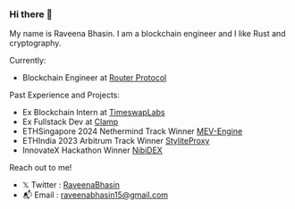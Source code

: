 ### Hi there 👋

My name is Raveena Bhasin. I am a blockchain engineer and I like Rust and cryptography. 

Currently:
- Blockchain Engineer at [Router Protocol](https://www.routerprotocol.com/)

Past Experience and Projects:
- Ex Blockchain Intern at [TimeswapLabs](https://www.eigenlayer.xyz/)
- Ex Fullstack Dev at [Clamp](https://joinclamp.com/)
- ETHSingapore 2024 Nethermind Track Winner [MEV-Engine](https://github.com/RaveenaBhasin/mev-engine)
- ETHIndia 2023 Arbitrum Track Winner [StyliteProxy](https://github.com/RaveenaBhasin/ethIndia2023Hack)
- InnovateX Hackathon Winner [NibiDEX](https://github.com/RaveenaBhasin/nibi-dex)

Reach out to me!
- 𝕏 Twitter : [RaveenaBhasin](https://x.com/RaveenaBhasin)
- 📬 Email : raveenabhasin15@gmail.com
